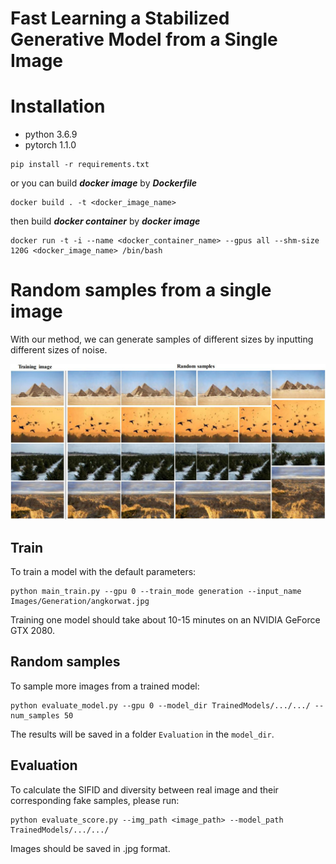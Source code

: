 # Fast Learning a Stabilized Generative Model from a Single Image

# Installation
- python 3.6.9
- pytorch 1.1.0
```
pip install -r requirements.txt
```
or you can build ***docker image*** by ***Dockerfile***
```
docker build . -t <docker_image_name>
```
then build ***docker container*** by ***docker image***
```
docker run -t -i --name <docker_container_name> --gpus all --shm-size 120G <docker_image_name> /bin/bash
```



# Random samples from a single image

With our method, we can generate samples of different sizes by inputting different sizes of noise.

![](https://github.com/itetsai/Fast-Learning-a-Stabilized-Generative-Model-from-a-Single-Image/blob/main/Examples/Random%20samples.jpeg)

## Train

To train a model with the default parameters:

```
python main_train.py --gpu 0 --train_mode generation --input_name Images/Generation/angkorwat.jpg
```

Training one model should take about 10-15 minutes on an NVIDIA GeForce GTX 2080.

## Random samples

To sample more images from a trained model:

```
python evaluate_model.py --gpu 0 --model_dir TrainedModels/.../.../ --num_samples 50
```

The results will be saved in a folder `Evaluation` in the `model_dir`.

## Evaluation

To calculate the SIFID and diversity between real image and their corresponding fake samples, please run:

```
python evaluate_score.py --img_path <image_path> --model_path TrainedModels/.../.../
```

Images should be saved in .jpg format.
